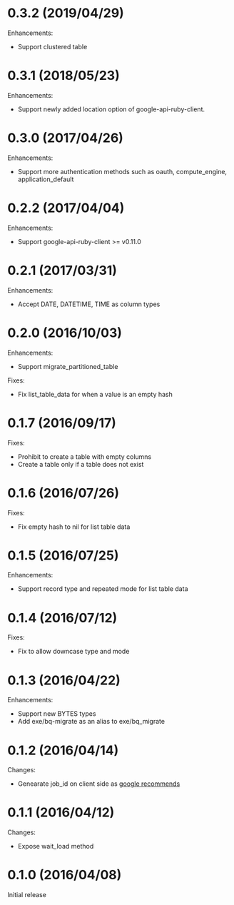 # 0.3.2 (2019/04/29)

Enhancements:

* Support clustered table

# 0.3.1 (2018/05/23)

Enhancements:

* Support newly added location option of google-api-ruby-client.

# 0.3.0 (2017/04/26)

Enhancements:

* Support more authentication methods such as oauth, compute_engine, application_default

# 0.2.2 (2017/04/04)

Enhancements:

* Support google-api-ruby-client >= v0.11.0

# 0.2.1 (2017/03/31)

Enhancements:

* Accept DATE, DATETIME, TIME as column types

# 0.2.0 (2016/10/03)

Enhancements:

* Support migrate_partitioned_table

Fixes:

* Fix list_table_data for when a value is an empty hash

# 0.1.7 (2016/09/17)

Fixes:

* Prohibit to create a table with empty columns
* Create a table only if a table does not exist

# 0.1.6 (2016/07/26)

Fixes:

* Fix empty hash to nil for list table data

# 0.1.5 (2016/07/25)

Enhancements:

* Support record type and repeated mode for list table data

# 0.1.4 (2016/07/12)

Fixes:

* Fix to allow downcase type and mode

# 0.1.3 (2016/04/22)

Enhancements:

* Support new BYTES types
* Add exe/bq-migrate as an alias to exe/bq_migrate

# 0.1.2 (2016/04/14)

Changes:

* Genearate job_id on client side as [google recommends](https://cloud.google.com/bigquery/docs/managing_jobs_datasets_projects#managingjobs)

# 0.1.1 (2016/04/12)

Changes:

* Expose wait_load method

# 0.1.0 (2016/04/08)

Initial release
